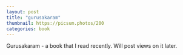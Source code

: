 ```yaml
---
layout: post
title: "gurusakaram"
thumbnail: https://picsum.photos/200
categories: book
---
```


Gurusakaram - a book that I read recently. Will post views on it later.

